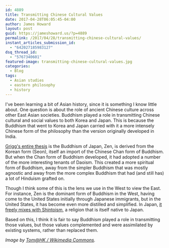 ```yaml
---
id: 4889
title: Transmitting Chinese Cultural Values
date: 2017-04-28T06:05:45-04:00
author: James Howard
layout: post
guid: https://jameshoward.us/?p=4889
permalink: /2017/04/28/transmitting-chinese-cultural-values/
instant_articles_submission_id:
  - "642027185983127"
dsq_thread_id:
  - "5767340601"
featured-image: transmitting-chinese-cultural-values.jpg
categories:
  - Blog
tags:
  - Asian studies
  - eastern philosophy
  - history
---
```

I've been learning a bit of Asian history, since it is something I
know little about.  One question is about the role of ancient Chinese
culture across other East Asian societies.  Buddhism played a role
in transmitting Chinese cultural and social values to both Korea
and Japan.  This is because the Buddhism that went to Korea and
Japan carried with it a more intensely Chinese form of the philosophy
than the version originally developed in India.

[Grigg's entire
thesis](https://www.amazon.com/Tao-Zen-Ray-Grigg/dp/0785811257) is
the Buddhism of Japan, Zen, is derived from the Korean form (Seon),
itself an import of the Chinese Chan form of Buddhism.  But when
the Chan form of Buddhism developed, it had adopted a number of the
more interesting tenants of Daoism.  This created a more spiritual
form of Buddhism, away from the simpler Buddhism that was mostly
agnostic and away from the more complex Buddhism that had (and still
has) a lot of Hinduism grafted on.

Though I think some of this is the lens we use in the West to view
the East.  For instance, Zen is the dominant form of Buddhism in
the West, having come to the United States initially through Japanese
immigrants, but in the United States, it has become even more
distilled and simplified.  In Japan, [it freely mixes with
Shintoism](http://www.hup.harvard.edu/catalog.php?isbn=9780674471849), a
religion that is itself native to Japan.

Based on this, I think it is fair to say Buddhism played a role in
transmitting those values, but those values complemented and were
assimilated by existing systems, rather than replaced them.

_Image by [Tom@HK / Wikimedia
Commons](https://commons.wikimedia.org/wiki/File:Statue_of_Lao_Tzu_in_Quanzhou.jpg)._
